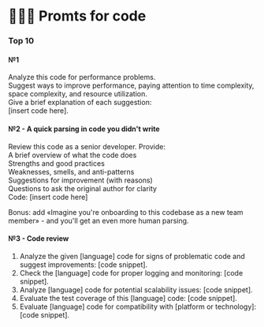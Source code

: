 # 🧑🏻‍💻 Promts for code
### Top 10
#### №1 
Analyze this code for performance problems. <br> 
Suggest ways to improve performance, paying attention to time complexity, space complexity, and resource utilization. <br>
Give a brief explanation of each suggestion: <br>
[insert code here].

#### №2 - A quick parsing in code you didn't write
Review this code as a senior developer. Provide: <br>
A brief overview of what the code does <br>
Strengths and good practices <br>
Weaknesses, smells, and anti-patterns <br>
Suggestions for improvement (with reasons) <br> 
Questions to ask the original author for clarity <br>
Code:
[insert code here] 

Bonus: add «Imagine you're onboarding to this codebase as a new team member» - and you'll get an even more human parsing.

#### №3 - Code review
1. Analyze the given [language] code for signs of problematic code and suggest improvements: [code snippet].
2. Check the [language] code for proper logging and monitoring: [code snippet].
3. Analyze [language] code for potential scalability issues: [code snippet].
4. Evaluate the test coverage of this [language] code: [code snippet].
5. Evaluate [language] code for compatibility with [platform or technology]: [code snippet].